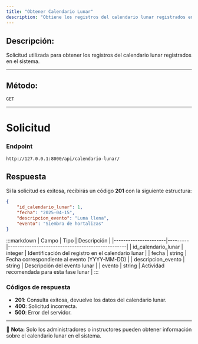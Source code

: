 ```yaml
---
title: "Obtener Calendario Lunar"
description: "Obtiene los registros del calendario lunar registrados en el sistema."
---
```


## Descripción:
Solicitud utilizada para obtener los registros del calendario lunar registrados en el sistema.

---

## Método: 
```
GET
```
---

# **Solicitud**

### **Endpoint**
```
http://127.0.0.1:8000/api/calendario-lunar/
```

## **Respuesta**

Si la solicitud es exitosa, recibirás un código **201** con la siguiente estructura:

```json
{
    "id_calendario_lunar": 1,
    "fecha": "2025-04-15",
    "descripcion_evento": "Luna llena",
    "evento": "Siembra de hortalizas"
}
```

:::markdown
| Campo                | Tipo    | Descripción                                      |
|----------------------|---------|--------------------------------------------------|
| id_calendario_lunar | integer | Identificación del registro en el calendario lunar |
| fecha              | string  | Fecha correspondiente al evento (YYYY-MM-DD)     |
| descripcion_evento | string  | Descripción del evento lunar                      |
| evento             | string  | Actividad recomendada para esta fase lunar       |
:::

### **Códigos de respuesta**
- **201**: Consulta exitosa, devuelve los datos del calendario lunar.
- **400**: Solicitud incorrecta.
- **500**: Error del servidor.

---

📄 **Nota:** Solo los administradores o instructores pueden obtener información sobre el calendario lunar en el sistema.

